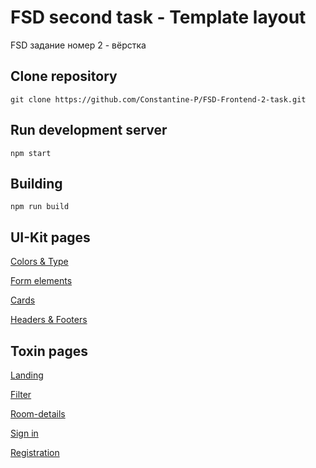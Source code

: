 # FSD second task - Template layout

FSD задание номер 2 - вёрстка
  
## Clone repository
``` 
git clone https://github.com/Constantine-P/FSD-Frontend-2-task.git
```

## Run development server
``` 
npm start
```

## Building
``` 
npm run build
```

## UI-Kit pages

[Colors & Type](https://constantine-p.github.io/FSD-Frontend-2-task/colors-type.html)

[Form elements](https://constantine-p.github.io/FSD-Frontend-2-task/form-elements.html)

[Cards](https://constantine-p.github.io/FSD-Frontend-2-task/cards.html)

[Headers & Footers](https://constantine-p.github.io/FSD-Frontend-2-task/headers-footers.html)

## Toxin pages

[Landing](https://constantine-p.github.io/FSD-Frontend-2-task/index.html)

[Filter](https://constantine-p.github.io/FSD-Frontend-2-task/filter.html)

[Room-details](https://constantine-p.github.io/FSD-Frontend-2-task/room-details.html)

[Sign in](https://constantine-p.github.io/FSD-Frontend-2-task/sign-in.html)

[Registration](https://constantine-p.github.io/FSD-Frontend-2-task/registration.html)
